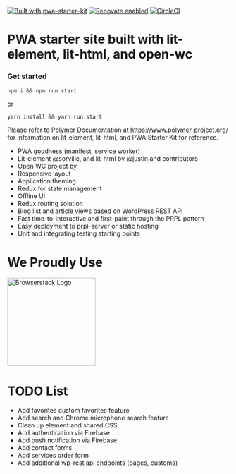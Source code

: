[![Built with pwa–starter–kit](https://img.shields.io/badge/built_with-pwa–starter–kit_-blue.svg)](https://github.com/Polymer/pwa-starter-kit "Built with pwa–starter–kit")
[![Renovate enabled](https://img.shields.io/badge/renovate-enabled-brightgreen.svg)](https://renovatebot.com/)
[![CircleCI](https://circleci.com/gh/hyperpress/logicalphase.svg?style=svg)](https://circleci.com/gh/hyperpress/logicalphase) 
# PWA starter site built with lit-element, lit-html, and open-wc

### Get started

```
npm i && npm run start
```
or
```
yarn install && yarn run start
```

Please refer to Polymer Documentation at https://www.polymer-project.org/ for information on lit-element, lit-html, and PWA Starter Kit for reference.

- PWA goodness (manifest, service worker)
- Lit-element @sorville, and lit-html by @justin and contributors
- Open WC project by 
- Responsive layout
- Application theming
- Redux for state management
- Offline UI
- Redux routing solution
- Blog list and article views based on WordPress REST API
- Fast time-to-interactive and first-paint through the PRPL pattern
- Easy deployment to prpl-server or static hosting
- Unit and integrating testing starting points

# We Proudly Use
<a href="http://browserstack.com/" style="border: none;"><img src="https://github.com/open-wc/open-wc/blob/master/assets/images/Browserstack-logo.svg" width="200" alt="Browserstack Logo" /></a>

# TODO List

- Add favorites custom favorites feature
- Add search and Chrome microphone search feature
- Clean up element and shared CSS
- Add authentication via Firebase
- Add push notification via Firebase
- Add contact forms
- Add services order form
- Add additional wp-rest api endpoints (pages, customs)
